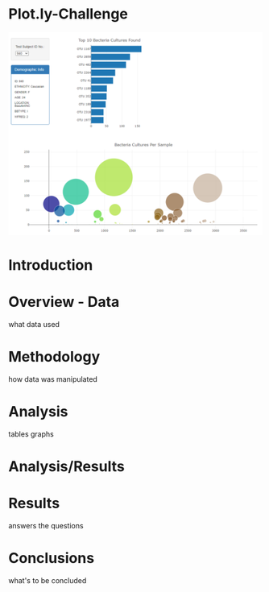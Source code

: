 # Plot.ly-Challenge

![dashboard image](dashboard.png)

# Introduction

# Overview - Data
what data used
# Methodology
how data was manipulated
# Analysis
tables graphs

# Analysis/Results

# Results
answers the questions
# Conclusions
what's to be concluded
